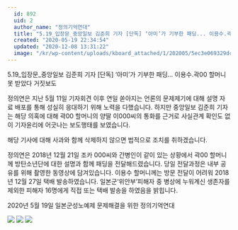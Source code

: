 ```yaml
---
  id: 892
  uid: 2
  author_name: "정의기억연대"
  title: "5.19_입장문_중앙일보 김준희 기자 [단독] ‘아미’가 기부한 패딩... 이용수.곽00 할머니 못 받았다 거짓보도"
  created: "2020-05-19 22:34:54"
  updated: "2020-12-08 13:31:22"
  image: "/kr/wp-content/uploads/kboard_attached/1/202005/5ec3e069329dc3610216.png"
---
```

5.19_입장문_중앙일보 김준희 기자 \[단독\] ‘아미’가 기부한 패딩... 이용수.곽00 할머니 못 받았다 거짓보도

정의연은 지난 5월 11일 기자회견 이후 연일 쏟아지는 언론의 문제제기에 대해 설명 자료 배포를 통해 성실히 응대하기 위해 노력을 다했습니다. 
하지만 중앙일보 김준희 기자는 해당 의혹에 대해 곽00 할머니의 양딸 이000씨의 통화를 근거로 사실관계 확인도 없이 기자윤리에 어긋나는 보도행태를 보였습니다. 

해당 기사에 대해 사과와 함께 삭제하지 않으면 법적으로 조치를 취하겠습니다. 

정의연은 2018년 12월 21일 조카 000씨와 간병인이 같이 있는 상황에서 곽00 할머니께 방탄소년단에 대한 설명과 함께 패딩을 전달해드렸습니다. 당일 전달과정은 내부 공유를 위해 촬영한 동영상에 담겨있습니다. 
이용수 할머니께는 방문 전달이 어려워 2018년 12월 27일 택배 발송하였습니다. 
일본군‘위안부’피해자 중 병상에 누워계신 생존자를 제외한 피해자 16명에게 직접 또는 택배 발송을 하였음을 밝힙니다.

2020년 5월 19일
일본군성노예제 문제해결을 위한 정의기억연대

 ![](/kr/wp-content/uploads/kboard_attached/1/202005/5ec3e069329dc3610216.png) ![](/kr/wp-content/uploads/kboard_attached/1/202005/5ec483e6cb1d26402532.jpg) ![](/kr/wp-content/uploads/kboard_attached/1/202005/5ec483f9581a86886547.jpg)